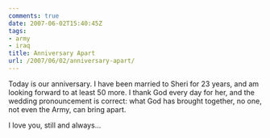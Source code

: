 ```yaml
---
comments: true
date: 2007-06-02T15:40:45Z
tags:
- army
- iraq
title: Anniversary Apart
url: /2007/06/02/anniversary-apart/
---
```


<p>Today is our anniversary. I have been married to Sheri for 23 years, and am looking forward to at least 50 more. I thank God every day for her, and the wedding pronouncement is correct: what God has brought together, no one, not even the Army, can bring apart.</p>
<p>I love you, still and always...</p>
